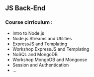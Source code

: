 ## JS Back-End

### Course cirriculum :

- Intro to Node.js
- Node.js Streams and Utilities
- ExpressJS and Templating
- Workshop ExpressJS and Templating
- NoSQL and MongoDB
- Workshop MongoDB and Mongoose
- Session and Authentication
- ...
